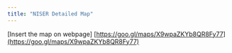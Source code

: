 ```yaml
---
title: "NISER Detailed Map"
---
```

[Insert the map on webpage] [https://goo.gl/maps/X9wpaZKYb8QR8Fy77](https://goo.gl/maps/X9wpaZKYb8QR8Fy77)